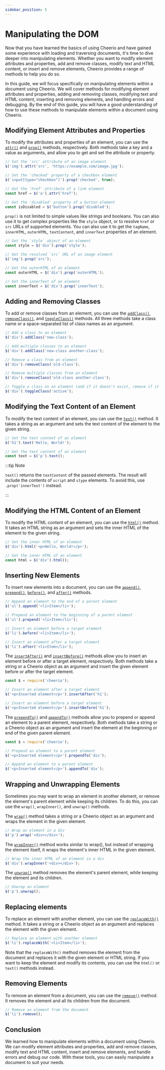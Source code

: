 ```yaml
---
sidebar_position: 5
---
```


# Manipulating the DOM

Now that you have learned the basics of using Cheerio and have gained some
experience with loading and traversing documents, it's time to dive deeper into
manipulating elements. Whether you want to modify element attributes and
properties, add and remove classes, modify text and HTML content, or insert and
remove elements, Cheerio provides a range of methods to help you do so.

In this guide, we will focus specifically on manipulating elements within a
document using Cheerio. We will cover methods for modifying element attributes
and properties, adding and removing classes, modifying text and HTML content,
inserting and removing elements, and handling errors and debugging. By the end
of this guide, you will have a good understanding of how to use these methods to
manipulate elements within a document using Cheerio.

## Modifying Element Attributes and Properties

To modify the attributes and properties of an element, you can use the
[`attr()`](/docs/api/classes/Cheerio#attr) and
[`prop()`](/docs/api/classes/Cheerio#prop) methods, respectively. Both methods
take a key and a value as arguments, and allow you to get and set the attribute
or property.

```js
// Set the 'src' attribute of an image element
$('img').attr('src', 'https://example.com/image.jpg');

// Set the 'checked' property of a checkbox element
$('input[type="checkbox"]').prop('checked', true);

// Get the 'href' attribute of a link element
const href = $('a').attr('href');

// Get the 'disabled' property of a button element
const isDisabled = $('button').prop('disabled');
```

`prop()` is not limited to simple values like strings and booleans. You can also
use it to get complex properties like the `style` object, or to resolve `href`
or `src` URLs of supported elements. You can also use it to get the `tagName`,
`innerHTML`, `outerHTML`, `textContent`, and `innerText` properties of an
element.

```js
// Get the `style` object of an element
const style = $('div').prop('style');

// Get the resolved `src` URL of an image element
$('img').prop('src');

// Get the outerHTML of an element
const outerHTML = $('div').prop('outerHTML');

// Get the innerText of an element
const innerText = $('div').prop('innerText');
```

## Adding and Removing Classes

To add or remove classes from an element, you can use the
[`addClass()`](/docs/api/classes/Cheerio#addclass),
[`removeClass()`](/docs/api/classes/Cheerio#removeclass), and
[`toggleClass()`](/docs/api/classes/Cheerio#toggleclass) methods. All three
methods take a class name or a space-separated list of class names as an
argument.

```js
// Add a class to an element
$('div').addClass('new-class');

// Add multiple classes to an element
$('div').addClass('new-class another-class');

// Remove a class from an element
$('div').removeClass('old-class');

// Remove multiple classes from an element
$('div').removeClass('old-class another-class');

// Toggle a class on an element (add if it doesn't exist, remove if it does)
$('div').toggleClass('active');
```

## Modifying the Text Content of an Element

To modify the text content of an element, you can use the
[`text()`](/docs/api/classes/Cheerio#text) method. It takes a string as an
argument and sets the text content of the element to the given string.

```js
// Set the text content of an element
$('h1').text('Hello, World!');

// Get the text content of an element
const text = $('p').text();
```

:::tip Note

`text()` returns the `textContent` of the passed elements. The result will
include the contents of `script` and `stype` elements. To avoid this, use
`.prop('innerText')` instead.

:::

## Modifying the HTML Content of an Element

To modify the HTML content of an element, you can use the
[`html()`](/docs/api/classes/Cheerio#html) method. It takes an HTML string as an
argument and sets the inner HTML of the element to the given string.

```js
// Set the inner HTML of an element
$('div').html('<p>Hello, World!</p>');

// Get the inner HTML of an element
const html = $('div').html();
```

## Inserting New Elements

To insert new elements into a document, you can use the
[`append()`](/docs/api/classes/Cheerio#append),
[`prepend()`](/docs/api/classes/Cheerio#prepend),
[`before()`](/docs/api/classes/Cheerio#before), and
[`after()`](/docs/api/classes/Cheerio#after) methods.

```js
// Append an element to the end of a parent element
$('ul').append('<li>Item</li>');

// Prepend an element to the beginning of a parent element
$('ul').prepend('<li>Item</li>');

// Insert an element before a target element
$('li').before('<li>Item</li>');

// Insert an element after a target element
$('li').after('<li>Item</li>');
```

The [`insertAfter()`](/docs/api/classes/Cheerio#insertafter) and
[`insertBefore()`](/docs/api/classes/Cheerio#insertbefore) methods allow you to
insert an element before or after a target element, respectively. Both methods
take a string or a Cheerio object as an argument and insert the given element
before or after the target element.

```js
const $ = require('cheerio');

// Insert an element after a target element
$('<p>Inserted element</p>').insertAfter('h1');

// Insert an element before a target element
$('<p>Inserted element</p>').insertBefore('h1');
```

The [`prependTo()`](/docs/api/classes/Cheerio#prependto) and
[`appendTo()`](/docs/api/classes/Cheerio#appendto) methods allow you to prepend
or append an element to a parent element, respectively. Both methods take a
string or a Cheerio object as an argument and insert the element at the
beginning or end of the given parent element.

```js
const $ = require('cheerio');

// Prepend an element to a parent element
$('<p>Inserted element</p>').prependTo('div');

// Append an element to a parent element
$('<p>Inserted element</p>').appendTo('div');
```

## Wrapping and Unwrapping Elements

Sometimes you may want to wrap an element in another element, or remove the
element's parent element while keeping its children. To do this, you can use the
`wrap()`, `wrapInner()`, and `unwrap()` methods.

The [`wrap()`](/docs/api/classes/Cheerio#wrap) method takes a string or a
Cheerio object as an argument and wraps the element in the given element.

```js
// Wrap an element in a div
$('p').wrap('<div></div>');
```

The [`wrapInner()`](/docs/api/classes/Cheerio#wrapinner) method works similar to
wrap(), but instead of wrapping the element itself, it wraps the element's inner
HTML in the given element.

```js
// Wrap the inner HTML of an element in a div
$('div').wrapInner('<div></div>');
```

The [`unwrap()`](/docs/api/classes/Cheerio#unwrap) method removes the element's
parent element, while keeping the element and its children.

```js
// Unwrap an element
$('p').unwrap();
```

## Replacing elements

To replace an element with another element, you can use the
[`replaceWith()`](/docs/api/classes/Cheerio#replacewith) method. It takes a
string or a Cheerio object as an argument and replaces the element with the
given element.

```js
// Replace an element with another element
$('li').replaceWith('<li>Item</li>');
```

Note that the `replaceWith()` method removes the element from the document and
replaces it with the given element or HTML string. If you want to keep the
element and modify its contents, you can use the `html()` or `text()` methods
instead.

## Removing Elements

To remove an element from a document, you can use the
[`remove()`](/docs/api/classes/Cheerio#remove) method. It removes the element
and all its children from the document.

```js
// Remove an element from the document
$('li').remove();
```

## Conclusion

We learned how to manipulate elements within a document using Cheerio. We can
modify element attributes and properties, add and remove classes, modify text
and HTML content, insert and remove elements, and handle errors and debug our
code. With these tools, you can easily manipulate a document to suit your needs.
